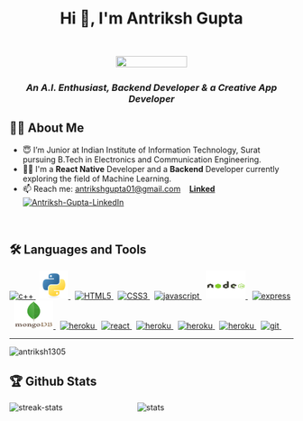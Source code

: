 <h1 align="center"> Hi 👋, I'm Antriksh Gupta </h1>
<br>


<p align="center">
<img 
     src="https://github.com/Antriksh1305/Antriksh1305/assets/100402656/e0374a71-98e8-4cb8-ab3d-ce441c2a8051"
     width="50%"
     height="50%"
     />
</p>
<h3 align="center" ><i>An A.I. Enthusiast, Backend Developer & a Creative App Developer</i></h3>

<h2 align="left"> 👨‍💻 About Me</h2>

<ul>
    <li>😇 I’m Junior at Indian Institute of Information Technology, Surat pursuing B.Tech in Electronics and Communication Engineering.</li>
    <li>👨‍💻 I'm a <b>React Native</b> Developer and a <b>Backend</b> Developer currently exploring the field of Machine Learning.</li>
<!--     <li>🔭 Looking to collaborate on building Full Stack applications.</li> -->
    <li>📫 Reach me: <a href="mailto:antrikshgupta01@gmail.com">antrikshgupta01@gmail.com</a> &nbsp;&nbsp; <a href="https://www.linkedin.com/in/antriksh1305/" target="_blank"><b>Linked</b> <img align="center" src="https://www.vectorlogo.zone/logos/linkedin/linkedin-tile.svg" alt="Antriksh-Gupta-LinkedIn" height="20"></a></li>
</ul>
<br>


<h2 align="left"> 🛠 Languages and Tools</h2>
<p align="left">
  <a href="https://www.cplusplus.com/" target="_blank" rel="noreferrer">
    <img
      src="https://raw.githubusercontent.com/isocpp/logos/master/cpp_logo.png"
      alt="c++"
      width="50"
      height="55"
    />
  </a>
  &nbsp;
  <a href="https://www.python.org" target="_blank" rel="noreferrer">
    <img
      src="https://raw.githubusercontent.com/devicons/devicon/master/icons/python/python-original.svg"
      alt="python"
      width="50"
      height="50"
    />
  </a>
  &nbsp;
  <a href="https://en.wikipedia.org/wiki/HTML5#:~:text=HTML5%20is%20a%20markup%20language,as%20the%20HTML%20Living%20Standard." target="_blank" rel="noreferrer">
    <img
      src="https://cdn.worldvectorlogo.com/logos/html-1.svg"
      alt="HTML5"
      width="50"
      height="50"
    />
  </a>
  &nbsp;
  <a href="https://www.techopedia.com/definition/28243/cascading-style-sheets-level-3-css3#:~:text=Cascading%20Style%20Sheets%20Level%203%20(CSS3)%20is%20the%20iteration%20of,with%20some%20changes%20and%20improvements." target="_blank" rel="noreferrer">
    <img
      src="https://cdn.worldvectorlogo.com/logos/css-3.svg"
      alt="CSS3"
      width="50"
      height="50"
    />
  </a>
  &nbsp;
  <a
    href="https://developer.mozilla.org/en-US/docs/Web/JavaScript"
    target="_blank"
    rel="noreferrer"
  >
    <img
      src="https://cdn.worldvectorlogo.com/logos/logo-javascript.svg"
      alt="javascript"
      width="50"
      height="50"
    />
  </a>
  &nbsp;
  <a href="https://nodejs.org" target="_blank" rel="noreferrer">
    <img
      src="https://raw.githubusercontent.com/devicons/devicon/master/icons/nodejs/nodejs-original-wordmark.svg"
      alt="nodejs"
      width="70"
      height="50"
    />
  </a>
  &nbsp;
  <a href="https://expressjs.com" target="_blank" rel="noreferrer">
    <img
      src="https://res.cloudinary.com/practicaldev/image/fetch/s--YbV36HLj--/c_imagga_scale,f_auto,fl_progressive,h_420,q_auto,w_1000/https://dev-to-uploads.s3.amazonaws.com/i/hpg6if7btrwilqkidqbe.png"
      alt="express"
      width="75"
      height="30"
    />
  </a>
  &nbsp;
  <a href="https://www.mongodb.com/" target="_blank" rel="noreferrer">
    <img
      src="https://raw.githubusercontent.com/devicons/devicon/master/icons/mongodb/mongodb-original-wordmark.svg"
      alt="mongodb"
      width="70"
      height="50"
    />
  </a>
  &nbsp;
  <a href="https://firebase.google.com/" target="_blank" rel="noreferrer">
    <img
      src="https://cdn.worldvectorlogo.com/logos/firebase-1.svg"
      alt="heroku"
      width="50"
      height="50"
    />
  </a>
  &nbsp;
  <a href="https://reactnative.dev/" target="_blank" rel="noreferrer">
    <img
      src="https://cdn.worldvectorlogo.com/logos/react-native-1.svg"
      alt="react"
      width="50"
      height="50"
    />
  </a>
  &nbsp;
  <a href="https://rnfirebase.io/" target="_blank" rel="noreferrer">
    <img
      src="https://cdn.worldvectorlogo.com/logos/react-native-firebase-1.svg"
      alt="heroku"
      width="50"
      height="50"
    />
  </a>
  &nbsp;
  <a href="https://www.netlify.com/" target="_blank" rel="noreferrer">
    <img
      src="https://cdn.worldvectorlogo.com/logos/netlify.svg"
      alt="heroku"
      width="50"
      height="50"
    />
  </a>
  &nbsp;
  <a href="https://www.postman.com/" target="_blank" rel="noreferrer">
    <img
      src="https://cdn.worldvectorlogo.com/logos/postman.svg"
      alt="heroku"
      width="50"
      height="50"
    />
  </a>
  &nbsp;
  <a href="https://git-scm.com/" target="_blank" rel="noreferrer">
    <img
      src="https://www.vectorlogo.zone/logos/git-scm/git-scm-icon.svg"
      alt="git"
      width="45"
      height="50"
    />
  </a>
  &nbsp;
</p>

<hr>
<img  src="https://github-readme-stats-sigma-five.vercel.app/api/top-langs?username=antriksh1305&show_icons=true&locale=en&layout=compact&theme=dark" alt="antriksh1305" />
<br>

<h2 align="left"> 🏆 Github Stats </h2>

<img  src="https://github-readme-streak-stats.herokuapp.com/?user=antriksh1305&theme=dark" width="45%" align="left" alt="streak-stats">
<img  src="https://github-readme-stats-sigma-five.vercel.app/api?username=antriksh1305&show_icons=true&theme=dark" width="45%" alt="stats">
<br>
